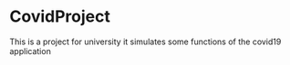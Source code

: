 # CovidProject
This is a project for university it simulates some functions of the covid19 application 
